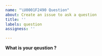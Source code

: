 ```yaml
---
name: "\U0001F2490 Question"
about: Create an issue to ask a question
title: ''
labels: question
assigness: ''

---
```


**What is your qeustion ?**